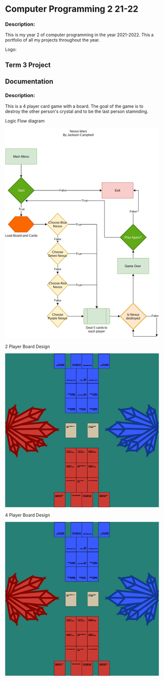 # Computer Programming 2 21-22
### Description: 
This is my year 2 of computer programming in the year 2021-2022. This a portfolio of all my projects throughout the year.

Logo:

## Term 3 Project
## Documentation

### Description: 
This is a 4 player card game with a board. The goal of the game is to destroy the other person's crystal and to be the last person stamnding.

Logic Flow diagram

![Nexus Wars drawio](https://github.com/Stackson/CompProgram2-21-22/blob/main/Nexus%20Wars.drawio.png)

2 Player Board Design 

![Nexus Wars Board 2P](https://github.com/Stackson/CompProgram2-21-22/blob/main/Board.png)

4 Player Board Design

![Nexus Wars Board 4P](https://github.com/Stackson/CompProgram2-21-22/blob/main/Artboard%201.png)

